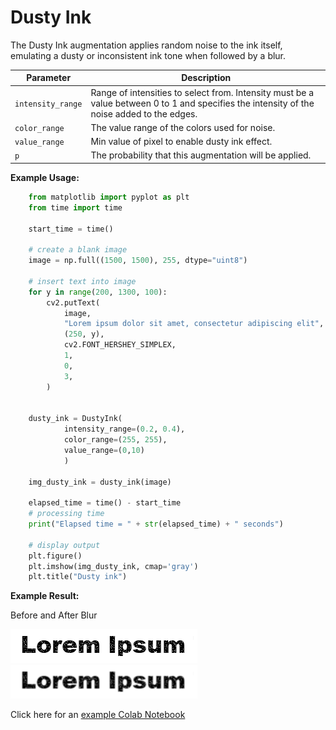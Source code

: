# Dusty Ink

The Dusty Ink augmentation applies random noise to the ink itself, emulating a dusty or inconsistent ink tone when followed by a blur.



| Parameter         | Description                                                                                                                                |
|-------------------|--------------------------------------------------------------------------------------------------------------------------------------------|
| `intensity_range` | Range of intensities to select from. Intensity must be a value between 0 to 1 and specifies the intensity of the noise added to the edges. |
| `color_range`     | The value range of the colors used for noise.                                                                                              |
| `value_range`     | Min value of pixel to enable dusty ink effect.                                                                                             |
| `p`               | The probability that this augmentation will be applied.                                                                                    |


**Example Usage:**
```python
    from matplotlib import pyplot as plt
    from time import time

    start_time = time()

    # create a blank image
    image = np.full((1500, 1500), 255, dtype="uint8")

    # insert text into image
    for y in range(200, 1300, 100):
        cv2.putText(
            image,
            "Lorem ipsum dolor sit amet, consectetur adipiscing elit",
            (250, y),
            cv2.FONT_HERSHEY_SIMPLEX,
            1,
            0,
            3,
        )


    dusty_ink = DustyInk(
            intensity_range=(0.2, 0.4),
            color_range=(255, 255),
            value_range=(0,10)
            )

    img_dusty_ink = dusty_ink(image)

    elapsed_time = time() - start_time
    # processing time
    print("Elapsed time = " + str(elapsed_time) + " seconds")

    # display output
    plt.figure()
    plt.imshow(img_dusty_ink, cmap='gray')
    plt.title("Dusty ink")
```


**Example Result:**

Before and After Blur

![Dusty Ink no Blur](../../images/Augmentations/DustyInk.png)
![Dusty Ink with Blur](../../images/Augmentations/DustyInkBlur.png)

Click here for an [example Colab Notebook](https://colab.research.google.com/drive/1vpuBElXkvhjzf3Z0Ou9ew1GwD7gRd5Ac?usp=sharing)
